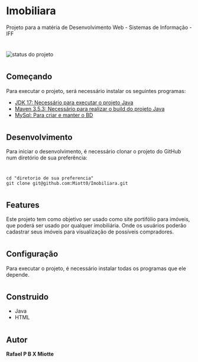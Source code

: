 # Imobiliara
Projeto para a matéria de Desenvolvimento Web - Sistemas de Informação - IFF
#
![status do projeto](https://img.shields.io/badge/STATUS-EM%20DESENVOLVIMENTO-orange)
#
## Começando
Para executar o projeto, será necessário instalar os seguintes programas:
- [JDK 17: Necessário para executar o projeto Java](https://download.oracle.com/java/17/latest/jdk-17_windows-x64_bin.exe)
- [Maven 3.5.3: Necessário para realizar o build do projeto Java](http://mirror.nbtelecom.com.br/apache/maven/maven-3/3.5.3/binaries/apache-maven-3.5.3-bin.zip)
- [MySql: Para criar e manter o BD](https://dev.mysql.com/downloads/installer/)

#
## Desenvolvimento

Para iniciar o desenvolvimento, é necessário clonar o projeto do GitHub num diretório de sua preferência:
#
```shell
cd "diretorio de sua preferencia"
git clone git@github.com:Miott0/Imobiliara.git
```
#
## Features
Este projeto tem como objetivo ser usado como site portifólio para imóveis, que poderá ser usado por qualquer imobiliária. Onde os usuários poderão cadastrar seus imóveis para visualização de possíveis compradores.
#
## Configuração
Para executar o projeto, é necessário instalar todas os programas que ele depende.
#
## Construido 
- Java 
- HTML

#
## Autor
**Rafael P B X Miotte** 
